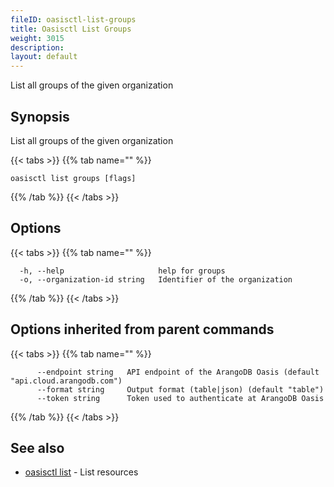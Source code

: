 ```yaml
---
fileID: oasisctl-list-groups
title: Oasisctl List Groups
weight: 3015
description: 
layout: default
---
```

List all groups of the given organization

## Synopsis

List all groups of the given organization

{{< tabs >}}
{{% tab name="" %}}
```
oasisctl list groups [flags]
```
{{% /tab %}}
{{< /tabs >}}

## Options

{{< tabs >}}
{{% tab name="" %}}
```
  -h, --help                     help for groups
  -o, --organization-id string   Identifier of the organization
```
{{% /tab %}}
{{< /tabs >}}

## Options inherited from parent commands

{{< tabs >}}
{{% tab name="" %}}
```
      --endpoint string   API endpoint of the ArangoDB Oasis (default "api.cloud.arangodb.com")
      --format string     Output format (table|json) (default "table")
      --token string      Token used to authenticate at ArangoDB Oasis
```
{{% /tab %}}
{{< /tabs >}}

## See also

* [oasisctl list]()	 - List resources

